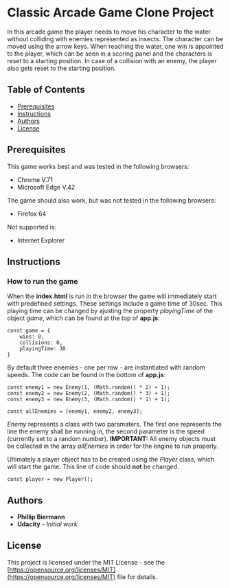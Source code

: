 # Classic Arcade Game Clone Project

In this arcade game the player needs to move his character to the water without colliding with enemies represented as insects. The character can be moved using the arrow keys. When reaching the water, one win is appointed to the player, which can be seen in a scoring panel and the characters is reset to a starting position. In case of a collision with an enemy, the player also gets reset to the starting position.

## Table of Contents

- [Prerequisites](#prerequisites)
- [Instructions](#instructions)
- [Authors](#authors)
- [License](#license)


## Prerequisites

This game works best and was tested in the following browsers: 

- Chrome V.71
- Microsoft Edge V.42

The game should also work, but was not tested in the following browsers:

- Firefox 64

Not supported is:

- Internet Explorer

## Instructions
### How to run the game

When the **index.html** is run in the browser the game will immediately start with predefined settings. These settings include a game time of 30sec. This playing time can be changed by ajusting the property *playingTime* of the object *game*, which can be found at the top of **app.js**:

```
const game = {
    wins: 0,
    collisions: 0,
    playingTime: 30
}
```

By default three enemies - one per row - are instantiated with random speeds. The code can be found in the bottom of **app.js**:
```
const enemy1 = new Enemy(1, (Math.random() * 2) + 1);
const enemy2 = new Enemy(2, (Math.random() * 3) + 1);
const enemy3 = new Enemy(3, (Math.random() * 1) + 1);

const allEnemies = [enemy1, enemy2, enemy3];
```
*Enemy* represents a class with two paramaters. The first one represents the line the enemy shall be running in, the second parameter is the speed (currently set to a random number). **IMPORTANT:** All enemy objects must be collected in the array *allEnemies* in order for the engine to run properly.

Ultimately a player object has to be created using the *Player* class, which will start the game. This line of code should **not** be changed.
```
const player = new Player();
```




## Authors
* **Phillip Biermann**
* **Udacity** - *Initial work* 


## License
This project is licensed under the MIT License - see the [https://opensource.org/licenses/MIT](https://opensource.org/licenses/MIT) file for details.


